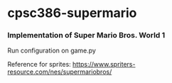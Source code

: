 # cpsc386-supermario

### Implementation of Super Mario Bros. World 1
Run configuration on game.py

Reference for sprites: https://www.spriters-resource.com/nes/supermariobros/
